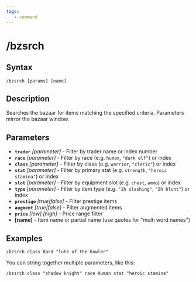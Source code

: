 ```yaml
---
tags:
   - command
---
```

# /bzsrch

## Syntax
<!--cmd-syntax-start-->
```eqcommand
/bzsrch [params] [name]
```
<!--cmd-syntax-end-->

## Description
<!--cmd-desc-start-->
Searches the bazaar for items matching the specified criteria. Parameters mirror the bazaar window.
<!--cmd-desc-end-->

## Parameters

* **`trader`** *[parameter]* - Filter by trader name or index number
* **`race`** *[parameter]* - Filter by race (e.g. `human`, `"dark elf"`) or index
* **`class`** *[parameter]* - Filter by class (e.g. `warrior`, `"cleric"`) or index  
* **`stat`** *[parameter]* - Filter by primary stat (e.g. `strength`, `"heroic stamina"`) or index
* **`slot`** *[parameter]* - Filter by equipment slot (e.g. `chest`, `ammo`) or index
* **`type`** *[parameter]* - Filter by item type (e.g. `"1h slashing"`, `"2h blunt"`) or index
* **`prestige`** *[true|false]* - Filter prestige items
* **`augment`** *[true|false]* - Filter augmented items
* **`price`** *[low]* *[high]* - Price range filter
* **[name]** - Item name or partial name (use quotes for "multi word names")

## Examples

```text
/bzsrch class Bard "lute of the howler"
```
You can string together multiple parameters, like this:
```text
/bzsrch class "shadow knight" race Human stat "heroic stamina"
``` 
